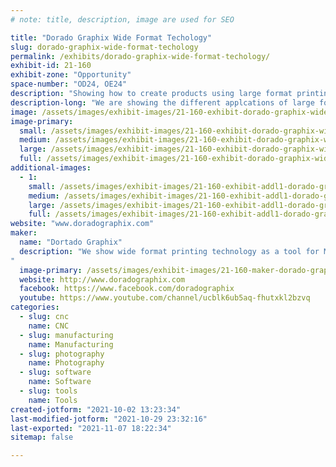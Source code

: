 ```yaml
---
# note: title, description, image are used for SEO

title: "Dorado Graphix Wide Format Techology"
slug: dorado-graphix-wide-format-techology
permalink: /exhibits/dorado-graphix-wide-format-techology/
exhibit-id: 21-160
exhibit-zone: "Opportunity"
space-number: "OD24, OE24"
description: "Showing how to create products using large format printing, finishing equipment, software and media."
description-long: "We are showing the different applcations of large format printing &amp; finishing equipment, software &amp; media as tools to help Makers make what they create. You can do so much more than print large banners!"
image: /assets/images/exhibit-images/21-160-exhibit-dorado-graphix-wide-format-techology-img-20181109-185935676-large.jpg
image-primary: 
  small: /assets/images/exhibit-images/21-160-exhibit-dorado-graphix-wide-format-techology-img-20181109-185935676-small.jpg
  medium: /assets/images/exhibit-images/21-160-exhibit-dorado-graphix-wide-format-techology-img-20181109-185935676-medium.jpg
  large: /assets/images/exhibit-images/21-160-exhibit-dorado-graphix-wide-format-techology-img-20181109-185935676-large.jpg
  full: /assets/images/exhibit-images/21-160-exhibit-dorado-graphix-wide-format-techology-img-20181109-185935676-full.jpg
additional-images: 
  - 1:
    small: /assets/images/exhibit-images/21-160-exhibit-addl1-dorado-graphix-wide-format-techology-38002305211-70ca08b833-o-small.jpg
    medium: /assets/images/exhibit-images/21-160-exhibit-addl1-dorado-graphix-wide-format-techology-38002305211-70ca08b833-o-medium.jpg
    large: /assets/images/exhibit-images/21-160-exhibit-addl1-dorado-graphix-wide-format-techology-38002305211-70ca08b833-o-large.jpg
    full: /assets/images/exhibit-images/21-160-exhibit-addl1-dorado-graphix-wide-format-techology-38002305211-70ca08b833-o-full.jpg
website: "www.doradographix.com"
maker: 
  name: "Dortado Graphix"
  description: "We show wide format printing technology as a tool for Makers to create their finished products and present their ideas.
"
  image-primary: /assets/images/exhibit-images/21-160-maker-dorado-graphix-wide-format-techology-24150577618-f74ff1a3b3-o-medium.jpg
  website: http://www.doradographix.com
  facebook: https://www.facebook.com/doradographix
  youtube: https://www.youtube.com/channel/ucblk6ub5aq-fhutxkl2bzvq
categories: 
  - slug: cnc
    name: CNC
  - slug: manufacturing
    name: Manufacturing
  - slug: photography
    name: Photography
  - slug: software
    name: Software
  - slug: tools
    name: Tools
created-jotform: "2021-10-02 13:23:34"
last-modified-jotform: "2021-10-29 23:32:16"
last-exported: "2021-11-07 18:22:34"
sitemap: false

---
```

